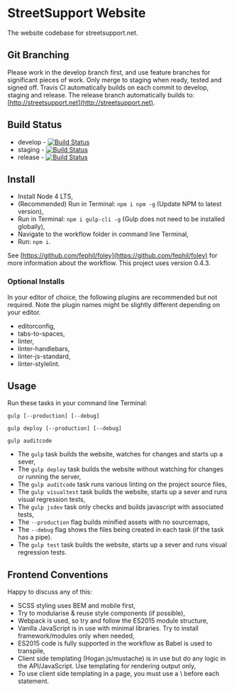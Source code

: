 # StreetSupport Website

The website codebase for streetsupport.net.

## Git Branching

Please work in the develop branch first, and use feature branches for significant pieces of work. Only merge to staging when ready, tested and signed off. Travis CI automatically builds on each commit to develop, staging and release. The release branch automatically builds to: [http://streetsupport.net](http://streetsupport.net).

## Build Status

* develop - [![Build Status](https://travis-ci.org/StreetSupport/streetsupport-web.svg?branch=develop)](https://travis-ci.org/StreetSupport/streetsupport-web)
* staging - [![Build Status](https://travis-ci.org/StreetSupport/streetsupport-web.svg?branch=staging)](https://travis-ci.org/StreetSupport/streetsupport-web)
* release - [![Build Status](https://travis-ci.org/StreetSupport/streetsupport-web.svg?branch=release)](https://travis-ci.org/StreetSupport/streetsupport-web)

## Install

* Install Node 4 LTS,
* (Recommended) Run in Terminal: `npm i npm -g` (Update NPM to latest version),
* Run in Terminal: `npm i gulp-cli -g` (Gulp does not need to be installed globally),
* Navigate to the workflow folder in command line Terminal,
* Run: `npm i`.

See [https://github.com/fephil/foley](https://github.com/fephil/foley) for more information about the workflow. This project uses version 0.4.3.

### Optional Installs

In your editor of choice, the following plugins are recommended but not required. Note the plugin names might be slightly different depending on your editor.

* editorconfig,
* tabs-to-spaces,
* linter,
* linter-handlebars,
* linter-js-standard,
* linter-stylelint.

## Usage

Run these tasks in your command line Terminal:

`gulp [--production] [--debug]`

`gulp deploy [--production] [--debug]`

`gulp auditcode`

* The `gulp` task builds the website, watches for changes and starts up a sever,
* The `gulp deploy` task builds the website without watching for changes or running the server,
* The `gulp auditcode` task runs various linting on the project source files,
* The `gulp visualtest` task builds the website, starts up a sever and runs visual regression tests,
* The `gulp jsdev` task only checks and builds javascript with associated tests,
* The `--production` flag builds minified assets with no sourcemaps,
* The `--debug` flag shows the files being created in each task (if the task has a pipe).
* The `gulp test` task builds the website, starts up a sever and runs visual regression tests.

## Frontend Conventions

Happy to discuss any of this:

* SCSS styling uses BEM and mobile first,
* Try to modularise & reuse style components (if possible),
* Webpack is used, so try and follow the ES2015 module structure,
* Vanilla JavaScript is in use with minimal libraries. Try to install framework/modules only when needed,
* ES2015 code is fully supported in the workflow as Babel is used to transpile,
* Client side templating (Hogan.js/mustache) is in use but do any logic in the API/JavaScript. Use templating for rendering output only,
* To use client side templating in a page, you must use a \ before each statement.
